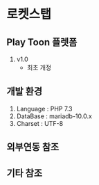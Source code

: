 # 로켓스탭
## Play Toon 플렛폼
1. v1.0
    - 최초 개정

## 개발 환경
1. Language : PHP 7.3
2. DataBase : mariadb-10.0.x
3. Charset  : UTF-8

## 외부연동 참조

## 기타 참조

